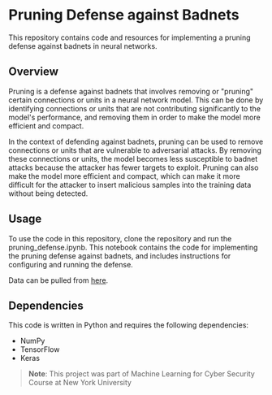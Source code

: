 # Pruning Defense against Badnets
This repository contains code and resources for implementing a pruning defense against badnets in neural networks.

## Overview
Pruning is a defense against badnets that involves removing or "pruning" certain connections or units in a neural network model. This can be done by identifying connections or units that are not contributing significantly to the model's performance, and removing them in order to make the model more efficient and compact.

In the context of defending against badnets, pruning can be used to remove connections or units that are vulnerable to adversarial attacks. By removing these connections or units, the model becomes less susceptible to badnet attacks because the attacker has fewer targets to exploit. Pruning can also make the model more efficient and compact, which can make it more difficult for the attacker to insert malicious samples into the training data without being detected.

## Usage
To use the code in this repository, clone the repository and run the pruning_defense.ipynb. This notebook contains the code for implementing the pruning defense against badnets, and includes instructions for configuring and running the defense.

Data can be pulled from [here](https://drive.google.com/drive/folders/1Rs68uH8Xqa4j6UxG53wzD0uyI8347dSq).

## Dependencies
This code is written in Python and requires the following dependencies:

- NumPy
- TensorFlow
- Keras

> **Note**: This project was part of Machine Learning for Cyber Security Course at New York University
